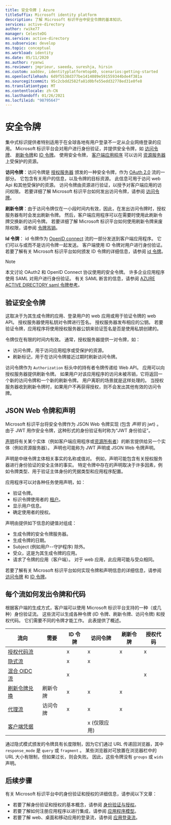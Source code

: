 ```yaml
---
title: 安全令牌 | Azure
titleSuffix: Microsoft identity platform
description: 了解 Microsoft 标识平台中安全令牌的基本知识。
services: active-directory
author: rwike77
manager: CelesteDG
ms.service: active-directory
ms.subservice: develop
ms.topic: conceptual
ms.workload: identity
ms.date: 05/11/2020
ms.author: ryanwi
ms.reviewer: jmprieur, saeeda, sureshja, hirsin
ms.custom: aaddev, identityplatformtop40, scenarios:getting-started
ms.openlocfilehash: 6d9f5538d377be1414089e591559344bde4f381a
ms.sourcegitcommit: 95c2cbdd2582fa81d0bfe55edd32778ed31e0fe8
ms.translationtype: MT
ms.contentlocale: zh-CN
ms.lasthandoff: 01/26/2021
ms.locfileid: "98795647"
---
```

# <a name="security-tokens"></a>安全令牌

集中式标识提供者特别适用于在全球各地有用户登录不一定从企业网络登录的应用。 Microsoft 标识平台会对用户进行身份验证，并提供安全令牌，如 [访问令牌](developer-glossary.md#access-token)、 [刷新令牌](developer-glossary.md#refresh-token)和 [ID 令牌](developer-glossary.md#id-token)。 使用安全令牌， [客户端应用程序](developer-glossary.md#client-application) 可以访问 [资源服务器](developer-glossary.md#resource-server)上受保护的资源。

**访问令牌**：访问令牌是 [授权服务器](developer-glossary.md#authorization-server) 颁发的一种安全令牌，作为 [OAuth 2.0](active-directory-v2-protocols.md) 流的一部分。 它包含有关用户的信息，以及令牌的目标资源。 此信息可用于访问 web Api 和其他受保护的资源。 访问令牌由资源进行验证，以授予对客户端应用的访问权限。 若要详细了解 Microsoft 标识平台如何发出访问令牌，请参阅 [访问令牌](access-tokens.md)。

**刷新令牌**：由于访问令牌仅在一小段时间内有效，因此，在发出访问令牌时，授权服务器有时会发出刷新令牌。 然后，客户端应用程序可以在需要时使用此刷新令牌交换新的访问令牌。 若要详细了解 Microsoft 标识平台如何使用刷新令牌来废除权限，请参阅 [令牌吊销](access-tokens.md#token-revocation)。

**Id 令牌**： id 令牌作为 [OpenID connect](v2-protocols-oidc.md) 流的一部分发送到客户端应用程序。 它们可以与或而不是访问令牌一起发送。 客户端使用 ID 令牌对用户进行身份验证。 若要了解有关 Microsoft 标识平台如何颁发 ID 令牌的详细信息，请参阅 [id 令牌](id-tokens.md)。

> [!NOTE]
> 本文讨论 OAuth2 和 OpenID Connect 协议使用的安全令牌。 许多企业应用程序使用 SAML 对用户进行身份验证。 有关 SAML 断言的信息，请参阅 [AZURE ACTIVE DIRECTORY saml 令牌参考](reference-saml-tokens.md)。

## <a name="validate-security-tokens"></a>验证安全令牌

这取决于为其生成令牌的应用、登录用户的 web 应用或用于验证令牌的 web API。 授权服务器使用私钥对令牌进行签名。 授权服务器发布相应的公钥。 若要验证令牌，应用程序将使用授权服务器公钥来验证签名是否是使用私钥创建的。

令牌仅在有限的时间内有效。 通常，授权服务器提供一对令牌，如：

* 访问令牌，用于访问应用程序或受保护的资源。
* 刷新标记，用于在访问令牌接近过期时刷新访问令牌。

访问令牌作为 `Authorization` 标头中的持有者令牌传递给 Web API。 应用可以向授权服务器提供刷新令牌。 如果用户对该应用程序的访问未被吊销，它将返回一个新的访问令牌和一个新的刷新令牌。 用户离职的场景就是这样处理的。 当授权服务器收到刷新令牌时，如果用户不再获得授权，则不会发出其他有效的访问令牌。

## <a name="json-web-tokens-and-claims"></a>JSON Web 令牌和声明

Microsoft 标识平台将安全令牌作为 JSON Web 令牌实现 (包含 *声明* 的 jwt) 。 由于 JWT 用作安全令牌，这种形式的身份验证有时称为“JWT 身份验证”。

[声明](developer-glossary.md#claim)将有关某个实体（例如客户端应用程序或[资源所有者](developer-glossary.md#resource-owner)）的断言提供给另一个实体（例如资源服务器）。 声明也可能称为 JWT 声明或 JSON Web 令牌声明。

声明是中继令牌主体相关事实的名称或值对。 例如，声明可能包含有关授权服务器进行身份验证的安全主体的事实。 特定令牌中存在的声明取决于许多因素，例如令牌类型、用于验证主体身份的凭据类型和应用程序配置。

应用程序可以对各种任务使用声明，如：

* 验证令牌。
* 标识令牌使用者的 [租户](developer-glossary.md#tenant)。
* 显示用户信息。
* 确定使用者的授权。

声明由提供如下信息的键值对组成：

* 生成令牌的安全令牌服务器。
* 生成令牌的日期。
* Subject (例如用户--守护程序) 除外。
* 受众，这是为其生成令牌的应用。
* 请求了令牌的应用（客户端）。 对于 web 应用，此应用可能与受众相同。

若要了解有关 Microsoft 标识平台如何实现令牌和声明信息的详细信息，请参阅 [访问令牌](access-tokens.md) 和 [ID 令牌](id-tokens.md)。

## <a name="how-each-flow-emits-tokens-and-codes"></a>每个流如何发出令牌和代码

根据客户端的生成方式，客户端可以使用 Microsoft 标识平台支持的一种（或几种）身份验证流。 这些流可以生成各种令牌 (ID 令牌、刷新令牌、访问令牌) 和授权代码。 它们需要不同的令牌才能工作。 此表提供了概述。

|流向 | 需要 | ID 令牌 | 访问令牌 | 刷新令牌 | 授权代码 |
|-----|----------|----------|--------------|---------------|--------------------|
|[授权代码流](v2-oauth2-auth-code-flow.md) | | x | x | x | x|
|[隐式流](v2-oauth2-implicit-grant-flow.md) | | x        | x    |      |                    |
|[混合 OIDC 流](v2-protocols-oidc.md#protocol-diagram-access-token-acquisition)| | x  | |          |            x   |
|[刷新令牌兑换](v2-oauth2-auth-code-flow.md#refresh-the-access-token) | 刷新令牌 | x | x | x| |
|[代理流](v2-oauth2-on-behalf-of-flow.md) | 访问令牌| x| x| x| |
|[客户端凭据](v2-oauth2-client-creds-grant-flow.md) | | | x (仅限应用) | | |

通过隐式模式颁发的令牌具有长度限制，因为它们通过 URL 传递回浏览器，其中 `response_mode` 是 `query` 或 `fragment` 。 某些浏览器对可放置在浏览器栏中的 URL 大小有限制，但如果过长，则会失败。 因此，这些令牌没有 `groups` 或 `wids` 声明。

## <a name="next-steps"></a>后续步骤

有关 Microsoft 标识平台中的身份验证和授权的详细信息，请参阅以下文章：

* 若要了解身份验证和授权的基本概念，请参阅 [身份验证与授权](authentication-vs-authorization.md)。
* 若要了解如何注册应用程序以进行集成，请参阅 [应用程序模型](application-model.md)。
* 若要了解 web、桌面和移动应用的登录流，请参阅 [应用登录流](app-sign-in-flow.md)。
